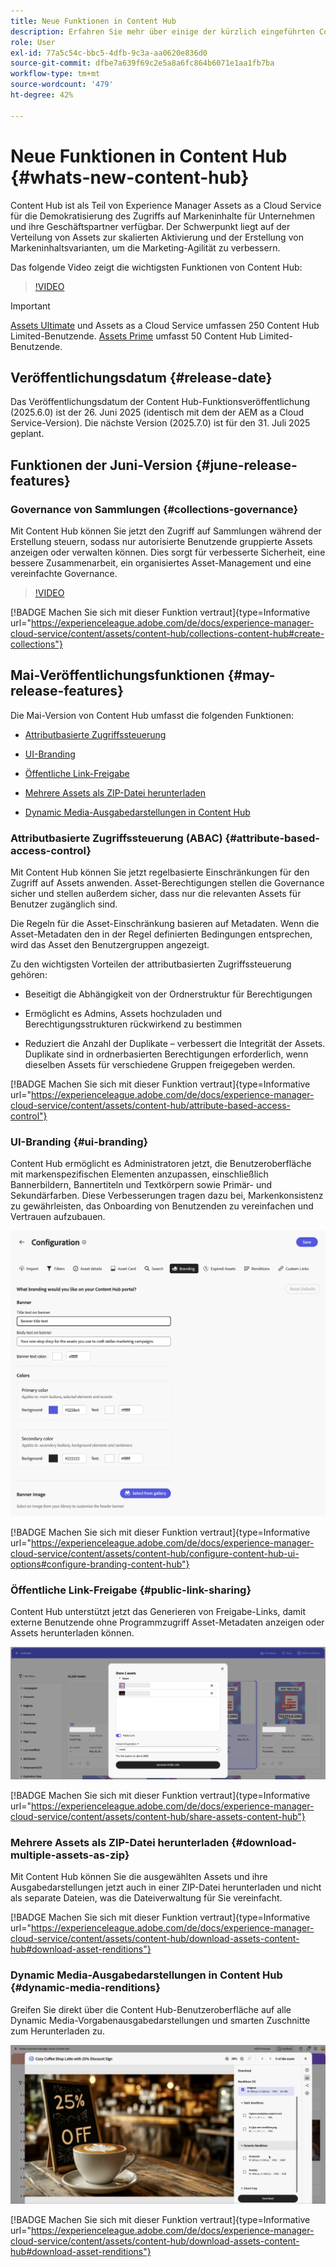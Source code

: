 ```yaml
---
title: Neue Funktionen in Content Hub
description: Erfahren Sie mehr über einige der kürzlich eingeführten Content Hub-Funktionen
role: User
exl-id: 77a5c54c-bbc5-4dfb-9c3a-aa0620e836d0
source-git-commit: dfbe7a639f69c2e5a8a6fc864b6071e1aa1fb7ba
workflow-type: tm+mt
source-wordcount: '479'
ht-degree: 42%

---
```


# Neue Funktionen in Content Hub {#whats-new-content-hub}

Content Hub ist als Teil von Experience Manager Assets as a Cloud Service für die Demokratisierung des Zugriffs auf Markeninhalte für Unternehmen und ihre Geschäftspartner verfügbar. Der Schwerpunkt liegt auf der Verteilung von Assets zur skalierten Aktivierung und der Erstellung von Markeninhaltsvarianten, um die Marketing-Agilität zu verbessern.

Das folgende Video zeigt die wichtigsten Funktionen von Content Hub:

>[!VIDEO](https://video.tv.adobe.com/v/3463712)

>[!IMPORTANT]
>
>[Assets Ultimate](/help/assets/assets-ultimate-overview.md) und Assets as a Cloud Service umfassen 250 Content Hub Limited-Benutzende. [Assets Prime](/help/assets/assets-prime.md) umfasst 50 Content Hub Limited-Benutzende.

## Veröffentlichungsdatum {#release-date}

Das Veröffentlichungsdatum der Content Hub-Funktionsveröffentlichung (2025.6.0) ist der 26. Juni 2025 (identisch mit dem der AEM as a Cloud Service-Version). Die nächste Version (2025.7.0) ist für den 31. Juli 2025 geplant.

## Funktionen der Juni-Version {#june-release-features}

### Governance von Sammlungen {#collections-governance}

Mit Content Hub können Sie jetzt den Zugriff auf Sammlungen während der Erstellung steuern, sodass nur autorisierte Benutzende gruppierte Assets anzeigen oder verwalten können. Dies sorgt für verbesserte Sicherheit, eine bessere Zusammenarbeit, ein organisiertes Asset-Management und eine vereinfachte Governance.

>[!VIDEO](https://video.tv.adobe.com/v/3463336)

[!BADGE Machen Sie sich mit dieser Funktion vertraut]{type=Informative url="https://experienceleague.adobe.com/de/docs/experience-manager-cloud-service/content/assets/content-hub/collections-content-hub#create-collections"}

## Mai-Veröffentlichungsfunktionen {#may-release-features}

Die Mai-Version von Content Hub umfasst die folgenden Funktionen:

* [Attributbasierte Zugriffssteuerung](#attribute-based-access-control)

* [UI-Branding](#ui-branding)

* [Öffentliche Link-Freigabe](#public-link-sharing)

* [Mehrere Assets als ZIP-Datei herunterladen](#download-multiple-assets-as-zip)

* [Dynamic Media-Ausgabedarstellungen in Content Hub](#dynamic-media-renditions)

### Attributbasierte Zugriffssteuerung (ABAC) {#attribute-based-access-control}

Mit Content Hub können Sie jetzt regelbasierte Einschränkungen für den Zugriff auf Assets anwenden. Asset-Berechtigungen stellen die Governance sicher und stellen außerdem sicher, dass nur die relevanten Assets für Benutzer zugänglich sind.

Die Regeln für die Asset-Einschränkung basieren auf Metadaten. Wenn die Asset-Metadaten den in der Regel definierten Bedingungen entsprechen, wird das Asset den Benutzergruppen angezeigt.

Zu den wichtigsten Vorteilen der attributbasierten Zugriffssteuerung gehören:

* Beseitigt die Abhängigkeit von der Ordnerstruktur für Berechtigungen

* Ermöglicht es Admins, Assets hochzuladen und Berechtigungsstrukturen rückwirkend zu bestimmen

* Reduziert die Anzahl der Duplikate – verbessert die Integrität der Assets. Duplikate sind in ordnerbasierten Berechtigungen erforderlich, wenn dieselben Assets für verschiedene Gruppen freigegeben werden.

[!BADGE Machen Sie sich mit dieser Funktion vertraut]{type=Informative url="https://experienceleague.adobe.com/de/docs/experience-manager-cloud-service/content/assets/content-hub/attribute-based-access-control"}

### UI-Branding {#ui-branding}

Content Hub ermöglicht es Administratoren jetzt, die Benutzeroberfläche mit markenspezifischen Elementen anzupassen, einschließlich Bannerbildern, Bannertiteln und Textkörpern sowie Primär- und Sekundärfarben. Diese Verbesserungen tragen dazu bei, Markenkonsistenz zu gewährleisten, das Onboarding von Benutzenden zu vereinfachen und Vertrauen aufzubauen.

![UI-Branding](/help/assets/assets/content-hub-ui-branding.png)

[!BADGE Machen Sie sich mit dieser Funktion vertraut]{type=Informative url="https://experienceleague.adobe.com/de/docs/experience-manager-cloud-service/content/assets/content-hub/configure-content-hub-ui-options#configure-branding-content-hub"}

### Öffentliche Link-Freigabe {#public-link-sharing}

Content Hub unterstützt jetzt das Generieren von Freigabe-Links, damit externe Benutzende ohne Programmzugriff Asset-Metadaten anzeigen oder Assets herunterladen können.

![UI-Branding](/help/assets/assets/public-and-private-link.png)

[!BADGE Machen Sie sich mit dieser Funktion vertraut]{type=Informative url="https://experienceleague.adobe.com/de/docs/experience-manager-cloud-service/content/assets/content-hub/share-assets-content-hub"}

### Mehrere Assets als ZIP-Datei herunterladen {#download-multiple-assets-as-zip}

Mit Content Hub können Sie die ausgewählten Assets und ihre Ausgabedarstellungen jetzt auch in einer ZIP-Datei herunterladen und nicht als separate Dateien, was die Dateiverwaltung für Sie vereinfacht.

[!BADGE Machen Sie sich mit dieser Funktion vertraut]{type=Informative url="https://experienceleague.adobe.com/de/docs/experience-manager-cloud-service/content/assets/content-hub/download-assets-content-hub#download-asset-renditions"}

### Dynamic Media-Ausgabedarstellungen in Content Hub {#dynamic-media-renditions}

Greifen Sie direkt über die Content Hub-Benutzeroberfläche auf alle Dynamic Media-Vorgabenausgabedarstellungen und smarten Zuschnitte zum Herunterladen zu.

![Dynamic Media-Ausgabedarstellungen](/help/assets/assets/dm-renditions-content-hub.png)

[!BADGE Machen Sie sich mit dieser Funktion vertraut]{type=Informative url="https://experienceleague.adobe.com/de/docs/experience-manager-cloud-service/content/assets/content-hub/download-assets-content-hub#download-asset-renditions"}
